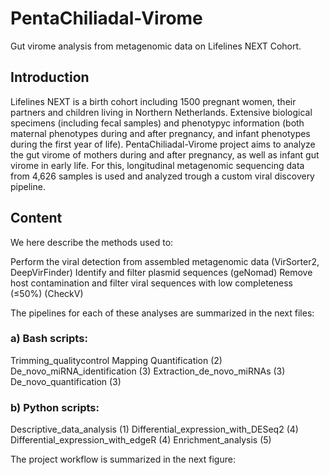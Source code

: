 # PentaChiliadal-Virome
Gut virome analysis from metagenomic data on Lifelines NEXT Cohort.


## Introduction

Lifelines NEXT is a birth cohort including 1500 pregnant women, their partners and children living in Northern Netherlands. Extensive biological specimens (including fecal samples) and phenotypyc information (both maternal phenotypes during and after pregnancy, and infant phenotypes during the first year of life). PentaChiliadal-Virome project aims to analyze the gut virome of mothers during and after pregnancy, as well as infant gut virome in early life. For this, longitudinal metagenomic sequencing data from 4,626 samples is used and analyzed trough a custom viral discovery pipeline.


## Content

We here describe the methods used to:

Perform the viral detection from assembled metagenomic data (VirSorter2, DeepVirFinder)
Identify and filter plasmid sequences (geNomad)
Remove host contamination and filter viral sequences with low completeness (≤50%) (CheckV)


The pipelines for each of these analyses are summarized in the next files:

### a) Bash scripts:

Trimming_qualitycontrol
Mapping
Quantification (2)
De_novo_miRNA_identification (3)
Extraction_de_novo_miRNAs (3)
De_novo_quantification (3)

### b) Python scripts:

Descriptive_data_analysis (1)
Differential_expression_with_DESeq2 (4)
Differential_expression_with_edgeR (4)
Enrichment_analysis (5) 


The project workflow is summarized in the next figure:
